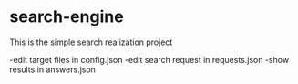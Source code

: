 # search-engine

This is the simple search realization project

-edit target files in config.json
-edit search request in requests.json
-show results in answers.json

